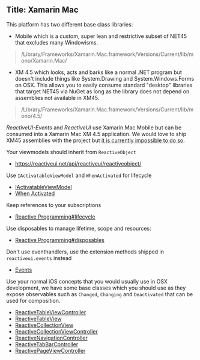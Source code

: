 Title: Xamarin Mac
----

This platform has two different base class libraries:

* Mobile which is a custom, super lean and restrictive subset of NET45 that excludes many Windowisms. 

> /Library/Frameworks/Xamarin.Mac.framework/Versions/Current/lib/mono/Xamarin.Mac/

* XM 4.5 which looks, acts and barks like a normal .NET program but doesn't include things like System.Drawing and System.Windows.Forms on OSX. This allows you to easily consume standard "desktop" libraries that target NET45 via NuGet as long as the library does not depend on assemblies not available in XM45.

> /Library/Frameworks/Xamarin.Mac.framework/Versions/Current/lib/mono/4.5/

_ReactiveUI-Events_ and _ReactiveUI_ use Xamarin.Mac Mobile but can be consumed into a Xamarin Mac XM 4.5 application. We would love to ship XM45 assemblies with the project but [it is currently impossible to do so](https://github.com/NuGet/Home/issues/2662).

Your viewmodels should inherit from `ReactiveObject`

- https://reactiveui.net/api/reactiveui/reactiveobject/

Use `IActivatableViewModel` and `WhenActivated` for lifecycle

- [IActivatableViewModel](https://reactiveui.net/api/reactiveui/IActivatableViewModel/)
- [When Activated](https://reactiveui.net/docs/handbook/when-activated/)

Keep references to your subscriptions

- [Reactive Programming#lifecycle](https://reactiveui.net/docs/reactive-programming#lifecycle)

Use disposables to manage lifetime, scope and resources:

- [Reactive Programming#disposables](https://reactiveui.net/docs/reactive-programming#disposables)

Don't use eventhandlers, use the extension methods shipped in `reactiveui.events` instead

- [Events](https://reactiveui.net/docs/handbook/events/)

Use your normal iOS concepts that you would usually use in OSX development, we have some base classes which you should use as they expose observables such as `Changed`, `Changing` and `Deactivated` that can be used for composition.

- [ReactiveTableViewController](https://reactiveui.net/api/reactiveui/reactivetableviewcontroller/)
- [ReactiveTableView](https://reactiveui.net/api/reactiveui/reactivetableview/)
- [ReactiveCollectionView](https://reactiveui.net/api/reactiveui/reactivecollectionview/)
- [ReactiveCollectionViewController](https://reactiveui.net/api/reactiveui/reactivecollectionviewcontroller)
- [ReactiveNavigationController](https://reactiveui.net/api/reactiveui/reactivenavigationcontroller)
- [ReactiveTabBarController](https://reactiveui.net/api/reactiveui/reactivetabbarcontroller/)
- [ReactivePageViewController](https://reactiveui.net/api/reactiveui/reactivepageviewcontroller/)
